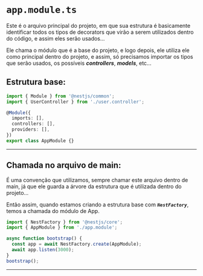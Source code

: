 # `app.module.ts`

Este é o arquivo principal do projeto, em que sua estrutura é basicamente identificar todos os tipos de decorators que virão a serem utilizados dentro do código, e assim eles serão usados...

Ele chama o módulo que é a base do projeto, e logo depois, ele utiliza ele como principal dentro do projeto, e assim, só precisamos importar os tipos que serão usados, os possíveis ***controllers***, ***models***, etc...

## Estrutura base: 

```ts
import { Module } from '@nestjs/common';
import { UserController } from './user.controller';

@Module({
  imports: [],
  controllers: [],
  providers: [],
})
export class AppModule {}
```

---
## Chamada no arquivo de main:

É uma convenção que utilizamos, sempre chamar este arquivo dentro de main, já que ele guarda a árvore da estrutura que é utilizada dentro do projeto...

Então assim, quando estamos criando a estrutura base com ***``NestFactory``***, temos a chamada do módulo de App.

```ts
import { NestFactory } from '@nestjs/core';
import { AppModule } from './app.module';

async function bootstrap() {
  const app = await NestFactory.create(AppModule);
  await app.listen(3000);
}
bootstrap();
```

---